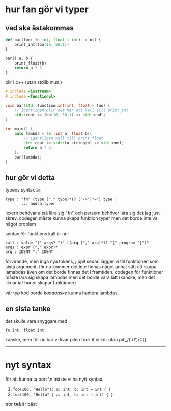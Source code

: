 # hur fan gör vi typer

## vad ska åstakommas

```python
def bar(foo: fn int, float → int) -> nil {
	print_int(foo(10, 50.1))
}

bar() a, b {
	print_float(b)
	return a * 2
}
```
blir i c++ (utan stdlib m.m.)
```cpp
# include <iostream>
# include <functional>

void bar(std::function<int(int, float)> foo) {
	// igentligen blir det här ett kall till print_int
	std::cout << foo(10, 50.1) << std::endl;
}

int main() {
	auto lambda = [&](int a, float b){
		// igentligen kall till print_float
		std::cout << std::to_string(b) << std::endl;
		return a * 2;
	};
	bar(lambda);
}
```

## hur gör vi detta
typens syntax är:
```
type : "fn" (type ("," type)*)? ("->"|"→") type |
       ... andra typer
```
lexern behövar altså lära sig "fn" och parsern behöver
lära sig det jag just skrev. codegen måste kunna skapa
funktion typer men det borde inte va något problem

syntax för funktions kall är nu:
```
call : value "(" args? ")" ((arg ("," arg)*)? "{" program "}")?
args : expr ("," expr)*
arg : IDENT ":" IDENT
```
förvirande, men inga nya tokens, jippi! sedan lägger vi till funktionen
som sista argument. för nu kommer det inte finnas något annat sätt att
skapa lamabdas även om det borde finnas det i framtiden. codegen för
funktioner måste lära sig skapa lambdas men det borde vara lätt (kanske,
men det liknar iaf hur vi skapar funktioner)

vår typ kod borde *kaaaanske* kunna hantera lambdas.

## en sista tanke
det skulle vara snyggare med
```
fn int, float int
```
kanske, men för nu har vi kvar pilen
fuck it vi kör utan pil _/('U')/C[]

--------------------------------------------------------

# nyt syntax

för att kunna ta bort \n måste vi ha nytt syntax.

1. `foo(100, "Hello"): a: int, b: int → int { }`
2. `foo(100, "Hello" | a: int, b: int → int) { }`

tror **två** är bäst
